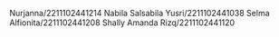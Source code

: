 Nurjanna/2211102441214
Nabila Salsabila Yusri/2211102441038
Selma Alfionita/2211102441208
Shally Amanda Rizq/2211102441120
